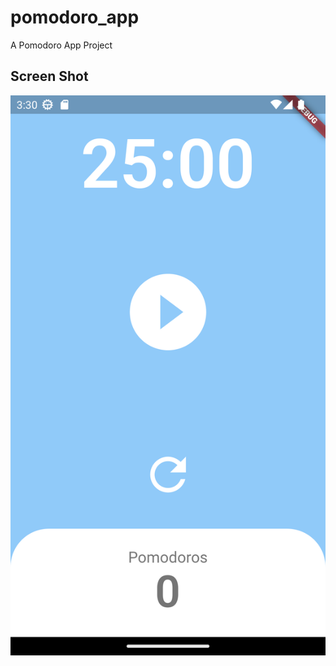 # pomodoro_app

A Pomodoro App Project

## Screen Shot
![pomodoro_app](images/Screenshot_1686799844.png)
